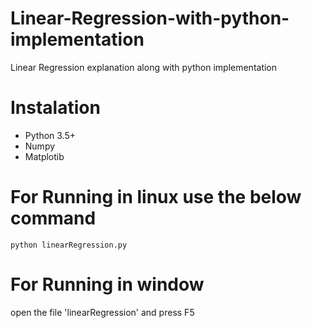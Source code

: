 # Linear-Regression-with-python-implementation
Linear Regression explanation along with python implementation

# Instalation
- Python 3.5+
- Numpy
- Matplotib

# For Running in linux use the below command
	python linearRegression.py
	
# For Running in window
open the file 'linearRegression' and press F5

